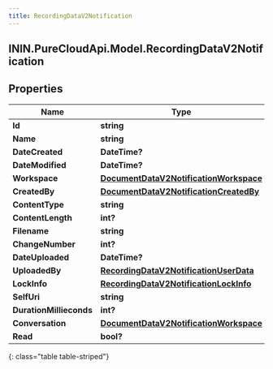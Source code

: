 ```yaml
---
title: RecordingDataV2Notification
---
```

## ININ.PureCloudApi.Model.RecordingDataV2Notification

## Properties

|Name | Type | Description | Notes|
|------------ | ------------- | ------------- | -------------|
| **Id** | **string** |  | [optional] |
| **Name** | **string** |  | [optional] |
| **DateCreated** | **DateTime?** |  | [optional] |
| **DateModified** | **DateTime?** |  | [optional] |
| **Workspace** | [**DocumentDataV2NotificationWorkspace**](DocumentDataV2NotificationWorkspace.html) |  | [optional] |
| **CreatedBy** | [**DocumentDataV2NotificationCreatedBy**](DocumentDataV2NotificationCreatedBy.html) |  | [optional] |
| **ContentType** | **string** |  | [optional] |
| **ContentLength** | **int?** |  | [optional] |
| **Filename** | **string** |  | [optional] |
| **ChangeNumber** | **int?** |  | [optional] |
| **DateUploaded** | **DateTime?** |  | [optional] |
| **UploadedBy** | [**RecordingDataV2NotificationUserData**](RecordingDataV2NotificationUserData.html) |  | [optional] |
| **LockInfo** | [**RecordingDataV2NotificationLockInfo**](RecordingDataV2NotificationLockInfo.html) |  | [optional] |
| **SelfUri** | **string** |  | [optional] |
| **DurationMillieconds** | **int?** |  | [optional] |
| **Conversation** | [**DocumentDataV2NotificationWorkspace**](DocumentDataV2NotificationWorkspace.html) |  | [optional] |
| **Read** | **bool?** |  | [optional] |
{: class="table table-striped"}


